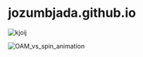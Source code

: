 # jozumbjada.github.io

![kjoij](https://upload.wikimedia.org/wikipedia/commons/0/09/OAM_vs_spin_animation.gif)


![OAM_vs_spin_animation](https://github.com/JozumBjada/jozumbjada.github.io/assets/16071641/97332dcf-6a8e-4018-beb9-5c8da72412ee)
